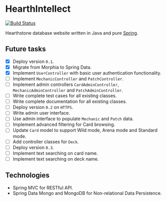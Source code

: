 # HearthIntellect

[![Build Status](https://travis-ci.org/AlphaHearth/HearthIntellect.svg?branch=master)](https://travis-ci.org/AlphaHearth/HearthIntellect)

Hearthstone database website written in Java and pure [Spring](http://spring.io/).

## Future tasks

- [x] Deploy version `0.1`.
- [x] Migrate from Morphia to Spring Data.
- [x] Implement `UserController` with basic user authentication functionality.
- [ ] Implement `MechanicController` and `PatchController`.
- [ ] Implement admin controllers `CardAdminController`, `MechanicAdminController` and `PatchAdminController`.
- [ ] Write complete test cases for all existing classes.
- [ ] Write complete documentation for all existing classes.
- [ ] Deploy version `0.2` on `HTTPS`.
- [ ] Write admin user interface.
- [ ] Use admin interface to populate `Mechanic` and `Patch` data.
- [ ] Implement advanced filtering for Card browsing.
- [ ] Update `Card` model to support Wild mode, Arena mode and Standard mode.
- [ ] Add controller classes for `Deck`.
- [ ] Deploy version `0.3`.
- [ ] Implement text searching on card name.
- [ ] Implement text searching on deck name.

## Technologies

- Spring MVC for RESTful API.
- Spring Data Mongo and MongoDB for Non-relational Data Persistence.